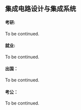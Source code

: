 ## 集成电路设计与集成系统

#### 考研:

To be continued.

#### 就业:

To be continued.

#### 出国：

To be continued.

#### 考公：

To be continued.
